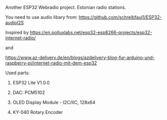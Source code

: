 Another ESP32 Webradio project. Estonian radio stations.

You need to use audio libary from: https://github.com/schreibfaul1/ESP32-audioI2S

Inspired by https://en.polluxlabs.net/esp32-esp8266-projects/esp32-internet-radio/

and

https://www.az-delivery.de/en/blogs/azdelivery-blog-fur-arduino-und-raspberry-pi/internet-radio-mit-dem-esp32

Used parts:

1. ESP32 Lite V1.0.0 

2. DAC: PCM5102

3. OLED Display Module - I2C/IIC, 128x64

4. KY-040 Rotary Encoder
